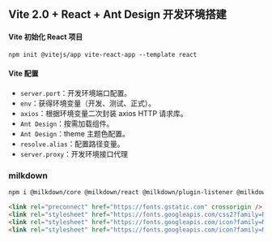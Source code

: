 
## Vite 2.0 + React + Ant Design 开发环境搭建

#### Vite 初始化 React 项目
`npm init @vitejs/app vite-react-app --template react`

#### Vite 配置
- `server.port`：开发环境端口配置。
- `env`：获得环境变量（开发、测试、正式）。
- `axios`：根据环境变量二次封装 axios HTTP 请求库。
- `Ant Design`：按需加载组件。
- `Ant Design`：theme 主题色配置。
- `resolve.alias`：配置路径变量。
- `server.proxy`：开发环境接口代理

### milkdown
```bash
npm i @milkdown/core @milkdown/react @milkdown/plugin-listener @milkdown/preset-gfm @milkdown/plugin-history @milkdown/plugin-prism @milkdown/plugin-tooltip @milkdown/plugin-math @milkdown/plugin-slash @milkdown/plugin-cursor @milkdown/theme-nord prism-themes
```
```html
<link rel="preconnect" href="https://fonts.gstatic.com" crossorigin />
<link rel="stylesheet" href="https://fonts.googleapis.com/css2?family=Roboto:wght@100;300;400;500;700;900&display=swap">
<link rel="stylesheet" href="https://fonts.googleapis.com/icon?family=Material+Icons">
<link rel="stylesheet" href="https://fonts.googleapis.com/icon?family=Material+Icons+Outlined">
```